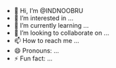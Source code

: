 - 👋 Hi, I’m @INDNOOBRU
- 👀 I’m interested in ...
- 🌱 I’m currently learning ...
- 💞️ I’m looking to collaborate on ...
- 📫 How to reach me ...
- 😄 Pronouns: ...
- ⚡ Fun fact: ...

<!---
INDNOOBRU/INDNOOBRU is a ✨ special ✨ repository because its `README.md` (this file) appears on your GitHub profile.
You can click the Preview link to take a look at your changes.
--->
